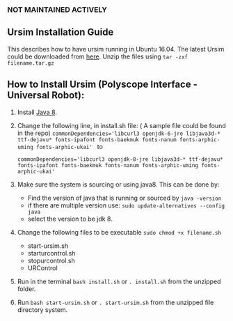 ### NOT MAINTAINED ACTIVELY

## Ursim Installation Guide

This describes how to have ursim running in Ubuntu 16.04. The latest Ursim could be downloaded from [here](https://www.universal-robots.com/download/?option=31153#section16632). Unzip the files using
```tar -zxf filename.tar.gz``` 

## How to Install Ursim (Polyscope Interface - Universal Robot): 

1. Install [Java 8](https://www.digitalocean.com/community/tutorials/how-to-install-java-with-apt-get-on-ubuntu-16-04).
2. Change the following line, in install.sh file: ( A sample file could be found in the repo) 
    ```commonDependencies='libcurl3 openjdk-6-jre libjava3d-* ttf-dejavu* fonts-ipafont fonts-baekmuk fonts-nanum fonts-arphic-uming fonts-arphic-ukai' ```
    to

    ```commonDependencies='libcurl3 openjdk-8-jre libjava3d-* ttf-dejavu* fonts-ipafont fonts-baekmuk fonts-nanum fonts-arphic-uming fonts-arphic-ukai' ```
3. Make sure the system is sourcing or using java8. This can be done by: 
    -   Find the version of java that is running or sourced by
        `java -version`
    -   if there are multiple version use: `sudo update-alternatives --config java` 
    -   select the version to be jdk 8.

4. Change the following files to be executable ```sudo chmod +x filename.sh```
    -   start-ursim.sh
    -   starturcontrol.sh
    -   stopurcontrol.sh
    -   URControl
5. Run in the terminal ```bash install.sh``` or ```. install.sh``` from the unzipped folder.
6. Run ```bash start-ursim.sh``` or ```. start-ursim.sh``` from the unzipped file directory system.
